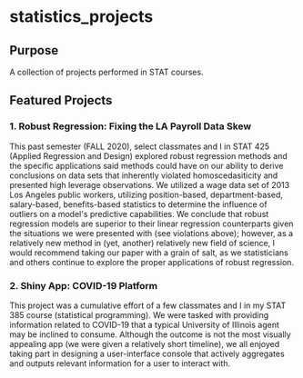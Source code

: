 # statistics_projects

## Purpose
A collection of projects performed in STAT courses.

## Featured Projects

### 1. Robust Regression: Fixing the LA Payroll Data Skew
This past semester (FALL 2020), select classmates and I in STAT 425 (Applied Regression and Design) explored robust regression methods and the specific applications said methods could have on our ability to derive conclusions on data sets that inherently violated homoscedasiticity and presented high leverage observations. We utilized a wage data set of 2013 Los Angeles public workers, utilizing position-based, department-based, salary-based, benefits-based statistics to determine the influence of outliers on a model's predictive capabilities. We conclude that robust regression models are superior to their linear regression counterparts given the situations we were presented with (see violations above); however, as a relatively new method in (yet, another) relatively new field of science, I would recommend taking our paper with a grain of salt, as we statisticians and others continue to explore the proper applications of robust regression.

### 2. Shiny App: COVID-19 Platform
This project was a cumulative effort of a few classmates and I in my STAT 385 course (statistical programming). We were tasked with providing information related to COVID-19 that a typical University of Illinois agent may be inclined to consume. Although the outcome is not the most visually appealing app (we were given a relatively short timeline), we all enjoyed taking part in designing a user-interface console that actively aggregates and outputs relevant information for a user to interact with.

